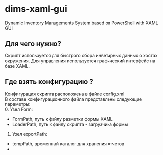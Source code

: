 # dims-xaml-gui
Dynamic Inventory Managements System based on PowerShell with XAML GUI
## Для чего нужно?
Скрипт используется для быстрого сбора инветарных данных о хостах окружения. Для управления используется графический интерфейс на базе XAML. 
## Где взять конфигурацию ?
Конфигурация скрипта расположена в файле config.xml  
В составе конфигурационного файла представлены следующие параметры:  
0. Узел Form:
  - FormPath, путь к файлу разметки формы XAML
  - LoaderPath, путь к файлу скрипта - загрузчика формы
1. Узел exportPath:
  - tempPath, временный каталог для хранения отчетов
  - 
